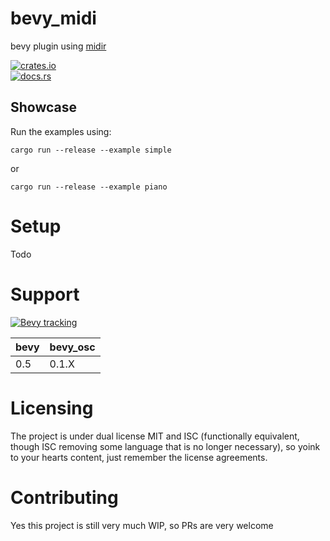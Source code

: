 # bevy_midi

bevy plugin using [midir](https://github.com/Boddlnagg/midir)

[![crates.io](https://img.shields.io/crates/v/bevy_midi)](https://crates.io/crates/bevy_midi)</br>[![docs.rs](https://docs.rs/bevy_midi/badge.svg)](https://docs.rs/bevy_midi)

## Showcase

Run the examples using:</br>

`cargo run --release --example simple`

or

`cargo run --release --example piano`

# Setup

Todo

# Support
[![Bevy tracking](https://img.shields.io/badge/Bevy%20tracking-released%20version-lightblue)](https://github.com/bevyengine/bevy/blob/main/docs/plugins_guidelines.md#main-branch-tracking)

|bevy|bevy_osc|
|---|---|
|0.5|0.1.X|

# Licensing
The project is under dual license MIT and ISC (functionally equivalent, though ISC removing some language that is no longer necessary), so yoink to your hearts content, just remember the license agreements.

# Contributing
Yes this project is still very much WIP, so PRs are very welcome
